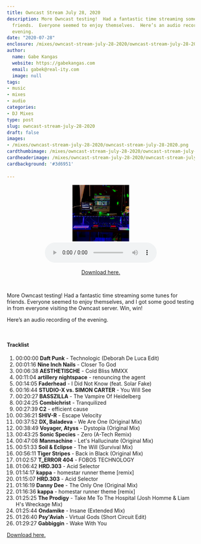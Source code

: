 ```yaml
---
title: Owncast Stream July 28, 2020
description: More Owncast testing!  Had a fantastic time streaming some tunes for
  friends.  Everyone seemed to enjoy themselves.  Here’s an audio recording of the
  evening.
date: "2020-07-28"
enclosure: /mixes/owncast-stream-july-28-2020/owncast-stream-july-28-2020.mp3
author:
  name: Gabe Kangas
  website: https://gabekangas.com
  email: gabek@real-ity.com
  image: null
tags:
- music
- mixes
- audio
categories:
- DJ Mixes
type: post
slug: owncast-stream-july-28-2020
draft: false
images:
- /mixes/owncast-stream-july-28-2020/owncast-stream-july-28-2020.png
cardthumbimage: /mixes/owncast-stream-july-28-2020/owncast-stream-july-28-2020.png
cardheaderimage: /mixes/owncast-stream-july-28-2020/owncast-stream-july-28-2020.png
cardbackground: '#3d6951'

---
```

<center><img src="/mixes/owncast-stream-july-28-2020/owncast-stream-july-28-2020.png" width="30%"></center>
<center>
	<audio controls preload="metadata" style=" width:300px;">
	<source src="/mixes/owncast-stream-july-28-2020/owncast-stream-july-28-2020.mp3" type="audio/mpeg">
</audio>

<a href="/mixes/owncast-stream-july-28-2020/owncast-stream-july-28-2020.mp3">Download here.</a>
</center>


<br>

More Owncast testing!  Had a fantastic time streaming some tunes for friends.  Everyone seemed to enjoy themselves, and I got some good testing in from everyone visiting the Owncast server.  Win, win!

Here’s an audio recording of the evening.

<br>
<h4>Tracklist</h4>

1. 00:00:00 **Daft Punk** - Technologic (Deborah De Luca Edit)
1. 00:01:16 **Nine Inch Nails** - Closer To God
1. 00:06:38 **AESTHETISCHE** - Cold Bliss MMXX
1. 00:11:04 **artillery nightspace** - renouncing the agent
1. 00:14:05 **Faderhead** - I Did Not Know (feat. Solar Fake)
1. 00:16:44 **STUDIO-X vs. SIMON CARTER** - You Will See
1. 00:20:27 **BASSZILLA** - The Vampire Of Heidelberg
1. 00:24:25 **Combichrist** - Tranquilized
1. 00:27:39 **C2** - efficient cause
1. 00:36:21 **SHIV-R** - Escape Velocity
1. 00:37:52 **DX, Baladeva** - We Are One (Original Mix)
1. 00:38:49 **Voyager, Atyss** - Dystopia (Original Mix)
1. 00:43:25 **Sonic Species** - Zero (A-Tech Remix)
1. 00:47:08 **Manmachine** - Let's Hallucinate (Original Mix)
1. 00:51:33 **Soil & Eclipse** - The Will (Survival Mix)
1. 00:56:11 **Tiger Stripes** - Back in Black (Original Mix)
1. 01:02:57 **T_ERROR 404** - FOBOS TECHNOLOGY
1. 01:06:42 **HRD.303** - Acid Selector
1. 01:14:17 **kappa** - homestar runner theme [remix]
1. 01:15:07 **HRD.303** - Acid Selector
1. 01:16:19 **Danny Dee** - The Only One (Original Mix)
1. 01:16:36 **kappa** - homestar runner theme [remix]
1. 01:25:25 **The Prodigy** - Take Me To The Hospital (Josh Homme & Liam H's Wreckage Mix)
1. 01:25:44 **Ondamike** - Insane (Extended Mix)
1. 01:26:40 **Psy'Aviah** - Virtual Gods (Short Circuit Edit)
1. 01:29:27 **Gabbiggin** - Wake With You

<a href="/mixes/owncast-stream-july-28-2020/owncast-stream-july-28-2020.mp3">Download here.</a>

